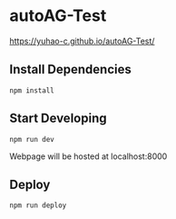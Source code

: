 # autoAG-Test
https://yuhao-c.github.io/autoAG-Test/

## Install Dependencies

`npm install`

## Start Developing

`npm run dev`

Webpage will be hosted at localhost:8000

## Deploy

`npm run deploy`
